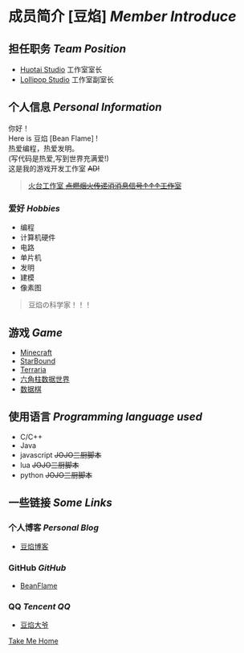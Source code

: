 # 成员简介 [豆焰] *Member Introduce* 

## 担任职务 *Team Position*

- [Huotai Studio]() 工作室室长
- [Lollipop Studio](/) 工作室副室长

## 个人信息 *Personal Information*

你好！   
Here is 豆焰 [Bean Flame] !    
热爱编程，热爱发明。     
(写代码是热爱,写到世界充满爱!)     
这是我的游戏开发工作室 ~~AD!~~     
> [火台工作室 ~~点燃烟火传递消消息信号↑↑↑工作室~~]()    

### 爱好 *Hobbies* 

- 编程 
- 计算机硬件 
- 电路 
- 单片机
- 发明 
- 建模 
- 像素图 

> 豆焰の科学家！！！

## 游戏 *Game*

- [Minecraft](https://minecraft.net)
- [StarBound](https://store.steampowered.com/app/211820/Starbound)
- [Terraria](https://store.steampowered.com/app/105600/Terraria/)
- [六角柱数据世界](/)
- [数据棋](/)

## 使用语言 *Programming language used*

- C/C++ 
- Java 
- javascript ~~JOJO三厨脚本~~
- lua ~~JOJO三厨脚本~~
- python ~~JOJO三厨脚本~~

## 一些链接  *Some Links*

### 个人博客  *Personal Blog*

- [豆焰博客](https://blog.beanflame.cn)

### GitHub  *GitHub*

- [BeanFlame](https://github.com/beanflame)

### QQ  *Tencent QQ*

- [豆焰大爷](http://wpa.qq.com/msgrd?v=3&uin=2962672241&site=qq&menu=yes)


[Take Me Home](/)

